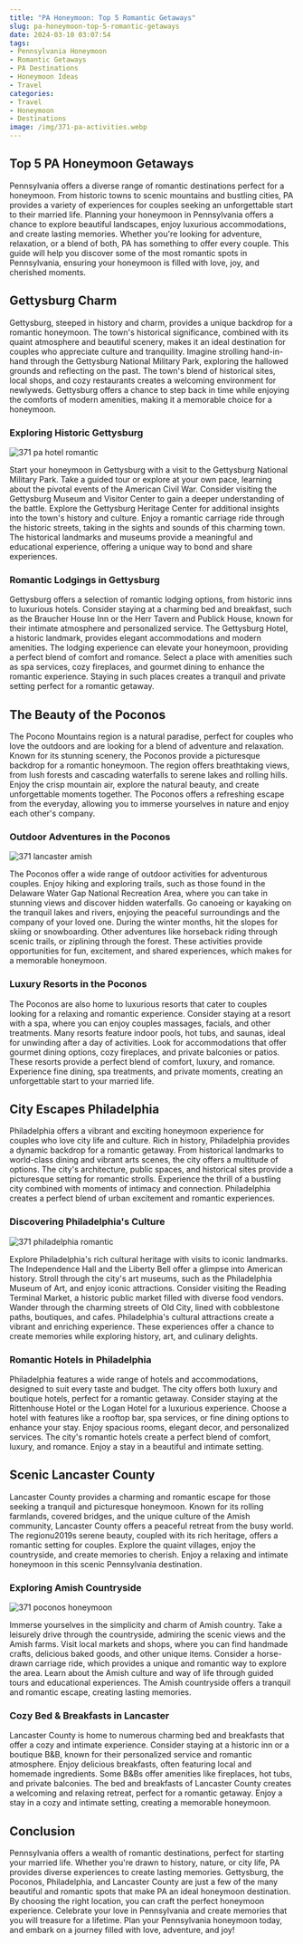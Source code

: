 ```yaml
---
title: "PA Honeymoon: Top 5 Romantic Getaways"
slug: pa-honeymoon-top-5-romantic-getaways
date: 2024-03-10 03:07:54
tags:
- Pennsylvania Honeymoon
- Romantic Getaways
- PA Destinations
- Honeymoon Ideas
- Travel
categories:
- Travel
- Honeymoon
- Destinations
image: /img/371-pa-activities.webp 
---
```

## Top 5 PA Honeymoon Getaways

Pennsylvania offers a diverse range of romantic destinations perfect for a honeymoon. From historic towns to scenic mountains and bustling cities, PA provides a variety of experiences for couples seeking an unforgettable start to their married life. Planning your honeymoon in Pennsylvania offers a chance to explore beautiful landscapes, enjoy luxurious accommodations, and create lasting memories. Whether you're looking for adventure, relaxation, or a blend of both, PA has something to offer every couple. This guide will help you discover some of the most romantic spots in Pennsylvania, ensuring your honeymoon is filled with love, joy, and cherished moments.

## Gettysburg Charm

Gettysburg, steeped in history and charm, provides a unique backdrop for a romantic honeymoon. The town's historical significance, combined with its quaint atmosphere and beautiful scenery, makes it an ideal destination for couples who appreciate culture and tranquility. Imagine strolling hand-in-hand through the Gettysburg National Military Park, exploring the hallowed grounds and reflecting on the past. The town's blend of historical sites, local shops, and cozy restaurants creates a welcoming environment for newlyweds. Gettysburg offers a chance to step back in time while enjoying the comforts of modern amenities, making it a memorable choice for a honeymoon.

### Exploring Historic Gettysburg

![371 pa hotel romantic](/img/371-pa-hotel-romantic.webp)

Start your honeymoon in Gettysburg with a visit to the Gettysburg National Military Park. Take a guided tour or explore at your own pace, learning about the pivotal events of the American Civil War. Consider visiting the Gettysburg Museum and Visitor Center to gain a deeper understanding of the battle. Explore the Gettysburg Heritage Center for additional insights into the town's history and culture. Enjoy a romantic carriage ride through the historic streets, taking in the sights and sounds of this charming town. The historical landmarks and museums provide a meaningful and educational experience, offering a unique way to bond and share experiences.

### Romantic Lodgings in Gettysburg

Gettysburg offers a selection of romantic lodging options, from historic inns to luxurious hotels. Consider staying at a charming bed and breakfast, such as the Braucher House Inn or the Herr Tavern and Publick House, known for their intimate atmosphere and personalized service. The Gettysburg Hotel, a historic landmark, provides elegant accommodations and modern amenities. The lodging experience can elevate your honeymoon, providing a perfect blend of comfort and romance. Select a place with amenities such as spa services, cozy fireplaces, and gourmet dining to enhance the romantic experience. Staying in such places creates a tranquil and private setting perfect for a romantic getaway.

## The Beauty of the Poconos

The Pocono Mountains region is a natural paradise, perfect for couples who love the outdoors and are looking for a blend of adventure and relaxation. Known for its stunning scenery, the Poconos provide a picturesque backdrop for a romantic honeymoon. The region offers breathtaking views, from lush forests and cascading waterfalls to serene lakes and rolling hills. Enjoy the crisp mountain air, explore the natural beauty, and create unforgettable moments together. The Poconos offers a refreshing escape from the everyday, allowing you to immerse yourselves in nature and enjoy each other's company.

### Outdoor Adventures in the Poconos

![371 lancaster amish](/img/371-lancaster-amish.webp)

The Poconos offer a wide range of outdoor activities for adventurous couples. Enjoy hiking and exploring trails, such as those found in the Delaware Water Gap National Recreation Area, where you can take in stunning views and discover hidden waterfalls. Go canoeing or kayaking on the tranquil lakes and rivers, enjoying the peaceful surroundings and the company of your loved one. During the winter months, hit the slopes for skiing or snowboarding. Other adventures like horseback riding through scenic trails, or ziplining through the forest. These activities provide opportunities for fun, excitement, and shared experiences, which makes for a memorable honeymoon.

### Luxury Resorts in the Poconos

The Poconos are also home to luxurious resorts that cater to couples looking for a relaxing and romantic experience. Consider staying at a resort with a spa, where you can enjoy couples massages, facials, and other treatments. Many resorts feature indoor pools, hot tubs, and saunas, ideal for unwinding after a day of activities. Look for accommodations that offer gourmet dining options, cozy fireplaces, and private balconies or patios. These resorts provide a perfect blend of comfort, luxury, and romance. Experience fine dining, spa treatments, and private moments, creating an unforgettable start to your married life.

## City Escapes Philadelphia

Philadelphia offers a vibrant and exciting honeymoon experience for couples who love city life and culture. Rich in history, Philadelphia provides a dynamic backdrop for a romantic getaway. From historical landmarks to world-class dining and vibrant arts scenes, the city offers a multitude of options. The city's architecture, public spaces, and historical sites provide a picturesque setting for romantic strolls. Experience the thrill of a bustling city combined with moments of intimacy and connection. Philadelphia creates a perfect blend of urban excitement and romantic experiences.

### Discovering Philadelphia's Culture

![371 philadelphia romantic](/img/371-philadelphia-romantic.webp)

Explore Philadelphia's rich cultural heritage with visits to iconic landmarks. The Independence Hall and the Liberty Bell offer a glimpse into American history. Stroll through the city's art museums, such as the Philadelphia Museum of Art, and enjoy iconic attractions. Consider visiting the Reading Terminal Market, a historic public market filled with diverse food vendors. Wander through the charming streets of Old City, lined with cobblestone paths, boutiques, and cafes. Philadelphia's cultural attractions create a vibrant and enriching experience. These experiences offer a chance to create memories while exploring history, art, and culinary delights.

### Romantic Hotels in Philadelphia

Philadelphia features a wide range of hotels and accommodations, designed to suit every taste and budget. The city offers both luxury and boutique hotels, perfect for a romantic getaway. Consider staying at the Rittenhouse Hotel or the Logan Hotel for a luxurious experience. Choose a hotel with features like a rooftop bar, spa services, or fine dining options to enhance your stay. Enjoy spacious rooms, elegant decor, and personalized services. The city's romantic hotels create a perfect blend of comfort, luxury, and romance. Enjoy a stay in a beautiful and intimate setting.

## Scenic Lancaster County

Lancaster County provides a charming and romantic escape for those seeking a tranquil and picturesque honeymoon. Known for its rolling farmlands, covered bridges, and the unique culture of the Amish community, Lancaster County offers a peaceful retreat from the busy world. The regionu2019s serene beauty, coupled with its rich heritage, offers a romantic setting for couples. Explore the quaint villages, enjoy the countryside, and create memories to cherish. Enjoy a relaxing and intimate honeymoon in this scenic Pennsylvania destination.

### Exploring Amish Countryside

![371 poconos honeymoon](/img/371-poconos-honeymoon.webp)

Immerse yourselves in the simplicity and charm of Amish country. Take a leisurely drive through the countryside, admiring the scenic views and the Amish farms. Visit local markets and shops, where you can find handmade crafts, delicious baked goods, and other unique items. Consider a horse-drawn carriage ride, which provides a unique and romantic way to explore the area. Learn about the Amish culture and way of life through guided tours and educational experiences. The Amish countryside offers a tranquil and romantic escape, creating lasting memories.

### Cozy Bed & Breakfasts in Lancaster

Lancaster County is home to numerous charming bed and breakfasts that offer a cozy and intimate experience. Consider staying at a historic inn or a boutique B&B, known for their personalized service and romantic atmosphere. Enjoy delicious breakfasts, often featuring local and homemade ingredients. Some B&Bs offer amenities like fireplaces, hot tubs, and private balconies. The bed and breakfasts of Lancaster County creates a welcoming and relaxing retreat, perfect for a romantic getaway. Enjoy a stay in a cozy and intimate setting, creating a memorable honeymoon.

## Conclusion

Pennsylvania offers a wealth of romantic destinations, perfect for starting your married life. Whether you're drawn to history, nature, or city life, PA provides diverse experiences to create lasting memories. Gettysburg, the Poconos, Philadelphia, and Lancaster County are just a few of the many beautiful and romantic spots that make PA an ideal honeymoon destination. By choosing the right location, you can craft the perfect honeymoon experience. Celebrate your love in Pennsylvania and create memories that you will treasure for a lifetime. Plan your Pennsylvania honeymoon today, and embark on a journey filled with love, adventure, and joy!

